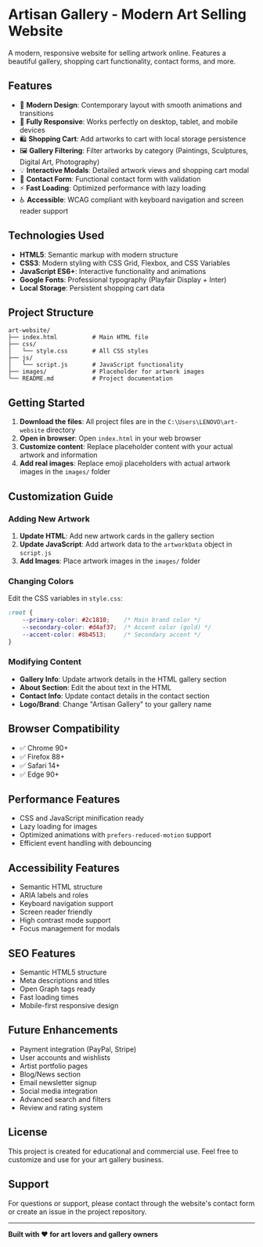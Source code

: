 # Artisan Gallery - Modern Art Selling Website

A modern, responsive website for selling artwork online. Features a beautiful gallery, shopping cart functionality, contact forms, and more.

## Features

- 🎨 **Modern Design**: Contemporary layout with smooth animations and transitions
- 📱 **Fully Responsive**: Works perfectly on desktop, tablet, and mobile devices  
- 🛍️ **Shopping Cart**: Add artworks to cart with local storage persistence
- 🖼️ **Gallery Filtering**: Filter artworks by category (Paintings, Sculptures, Digital Art, Photography)
- 💡 **Interactive Modals**: Detailed artwork views and shopping cart modal
- 📧 **Contact Form**: Functional contact form with validation
- ⚡ **Fast Loading**: Optimized performance with lazy loading
- ♿ **Accessible**: WCAG compliant with keyboard navigation and screen reader support

## Technologies Used

- **HTML5**: Semantic markup with modern structure
- **CSS3**: Modern styling with CSS Grid, Flexbox, and CSS Variables
- **JavaScript ES6+**: Interactive functionality and animations
- **Google Fonts**: Professional typography (Playfair Display + Inter)
- **Local Storage**: Persistent shopping cart data

## Project Structure

```
art-website/
├── index.html          # Main HTML file
├── css/
│   └── style.css       # All CSS styles
├── js/
│   └── script.js       # JavaScript functionality
├── images/             # Placeholder for artwork images
└── README.md           # Project documentation
```

## Getting Started

1. **Download the files**: All project files are in the `C:\Users\LENOVO\art-website` directory
2. **Open in browser**: Open `index.html` in your web browser
3. **Customize content**: Replace placeholder content with your actual artwork and information
4. **Add real images**: Replace emoji placeholders with actual artwork images in the `images/` folder

## Customization Guide

### Adding New Artwork

1. **Update HTML**: Add new artwork cards in the gallery section
2. **Update JavaScript**: Add artwork data to the `artworkData` object in `script.js`
3. **Add Images**: Place artwork images in the `images/` folder

### Changing Colors

Edit the CSS variables in `style.css`:

```css
:root {
    --primary-color: #2c1810;    /* Main brand color */
    --secondary-color: #d4af37;  /* Accent color (gold) */
    --accent-color: #8b4513;     /* Secondary accent */
}
```

### Modifying Content

- **Gallery Info**: Update artwork details in the HTML gallery section
- **About Section**: Edit the about text in the HTML
- **Contact Info**: Update contact details in the contact section
- **Logo/Brand**: Change "Artisan Gallery" to your gallery name

## Browser Compatibility

- ✅ Chrome 90+
- ✅ Firefox 88+
- ✅ Safari 14+
- ✅ Edge 90+

## Performance Features

- CSS and JavaScript minification ready
- Lazy loading for images
- Optimized animations with `prefers-reduced-motion` support
- Efficient event handling with debouncing

## Accessibility Features

- Semantic HTML structure
- ARIA labels and roles
- Keyboard navigation support
- Screen reader friendly
- High contrast mode support
- Focus management for modals

## SEO Features

- Semantic HTML5 structure
- Meta descriptions and titles
- Open Graph tags ready
- Fast loading times
- Mobile-first responsive design

## Future Enhancements

- Payment integration (PayPal, Stripe)
- User accounts and wishlists
- Artist portfolio pages
- Blog/News section
- Email newsletter signup
- Social media integration
- Advanced search and filters
- Review and rating system

## License

This project is created for educational and commercial use. Feel free to customize and use for your art gallery business.

## Support

For questions or support, please contact through the website's contact form or create an issue in the project repository.

---

**Built with ❤️ for art lovers and gallery owners**
